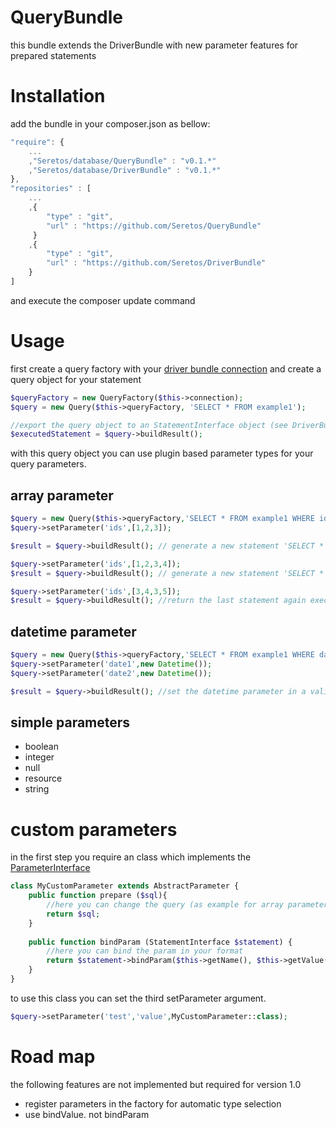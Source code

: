 QueryBundle
===========
this bundle extends the DriverBundle with new parameter features for prepared statements

Installation
============
add the bundle in your composer.json as bellow:
```js
"require": {
    ...
    ,"Seretos/database/QueryBundle" : "v0.1.*"
    ,"Seretos/database/DriverBundle" : "v0.1.*"
},
"repositories" : [
    ...
    ,{
        "type" : "git",
        "url" : "https://github.com/Seretos/QueryBundle"
     }
    ,{
        "type" : "git",
        "url" : "https://github.com/Seretos/DriverBundle"
    }
]
```
and execute the composer update command

Usage
=====
first create a query factory with your [driver bundle connection](https://github.com/Seretos/DriverBundle)
and create a query object for your statement
```php
$queryFactory = new QueryFactory($this->connection);
$query = new Query($this->queryFactory, 'SELECT * FROM example1');

//export the query object to an StatementInterface object (see DriverBundle)
$executedStatement = $query->buildResult();
```

with this query object you can use plugin based parameter types for your query parameters.

array parameter
---------------
```php
$query = new Query($this->queryFactory,'SELECT * FROM example1 WHERE id IN(:ids)')
$query->setParameter('ids',[1,2,3]);

$result = $query->buildResult(); // generate a new statement 'SELECT * FROM example1 WHERE id IN(:ids_0,:ids_1,:ids_2)' with setted parameters

$query->setParameter('ids',[1,2,3,4]);
$result = $query->buildResult(); // generate a new statement 'SELECT * FROM example1 WHERE id IN(:ids_0,:ids_1,:ids_2,:ids_3)' with setted parameters

$query->setParameter('ids',[3,4,3,5]);
$result = $query->buildResult(); //return the last statement again executed with the new parameters
```

datetime parameter
------------------
```php
$query = new Query($this->queryFactory,'SELECT * FROM example1 WHERE datecolumn BETWEEN :date1 AND :date2');
$query->setParameter('date1',new Datetime());
$query->setParameter('date2',new Datetime());

$result = $query->buildResult(); //set the datetime parameter in a valid mysql datetime format
```

simple parameters
-----------------

* boolean
* integer
* null
* resource
* string

custom parameters
=================
in the first step you require an class which implements the [ParameterInterface](interfaces/ParameterInterface.php)
```php
class MyCustomParameter extends AbstractParameter {
    public function prepare ($sql){
        //here you can change the query (as example for array parameters)
        return $sql;
    }
    
    public function bindParam (StatementInterface $statement) {
        //here you can bind the param in your format
        return $statement->bindParam($this->getName(), $this->getValue(), $this->getType());
    }
}
```
to use this class you can set the third setParameter argument.
```php
$query->setParameter('test','value',MyCustomParameter::class);
```

Road map
========
the following features are not implemented but required for version 1.0

* register parameters in the factory for automatic type selection
* use bindValue. not bindParam
